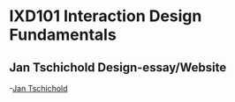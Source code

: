 IXD101 Interaction Design Fundamentals
======================================

Jan Tschichold Design-essay/Website
-----------------------------------

-[Jan Tschichold](https://rachelcatherinesproule.github.io/Design-essay/Jan_Tschichold.html)